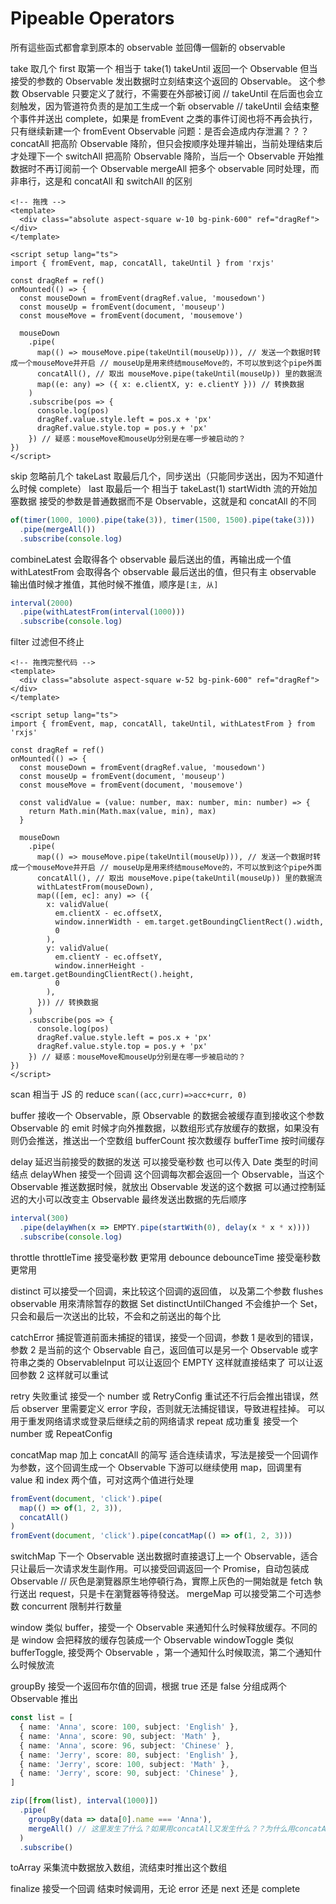 # Pipeable Operators

所有這些函式都會拿到原本的 observable 並回傳一個新的 observable

take 取几个
first 取第一个 相当于 take(1)
takeUntil 返回一个 Observable 但当接受的参数的 Observable 发出数据时立刻结束这个返回的 Observable。 这个参数 Observable 只要定义了就行，不需要在外部被订阅
// takeUntil 在后面也会立刻触发，因为管道符负责的是加工生成一个新 observable
// takeUntil 会结束整个事件并送出 complete，如果是 fromEvent 之类的事件订阅也将不再会执行，只有继续新建一个 fromEvent Observable 问题：是否会造成内存泄漏？？？
concatAll 把高阶 Observable 降阶，但只会按顺序处理并输出，当前处理结束后才处理下一个
switchAll 把高阶 Observable 降阶，当后一个 Observable 开始推数据时不再订阅前一个 Observable
mergeAll 把多个 observable 同时处理，而非串行，这是和 concatAll 和 switchAll 的区别

```vue
<!-- 拖拽 -->
<template>
  <div class="absolute aspect-square w-10 bg-pink-600" ref="dragRef"></div>
</template>

<script setup lang="ts">
import { fromEvent, map, concatAll, takeUntil } from 'rxjs'

const dragRef = ref()
onMounted(() => {
  const mouseDown = fromEvent(dragRef.value, 'mousedown')
  const mouseUp = fromEvent(document, 'mouseup')
  const mouseMove = fromEvent(document, 'mousemove')

  mouseDown
    .pipe(
      map(() => mouseMove.pipe(takeUntil(mouseUp))), // 发送一个数据时转成一个mouseMove并开启 // mouseUp是用来终结mouseMove的，不可以放到这个pipe外面
      concatAll(), // 取出 mouseMove.pipe(takeUntil(mouseUp)) 里的数据流
      map((e: any) => ({ x: e.clientX, y: e.clientY })) // 转换数据
    )
    .subscribe(pos => {
      console.log(pos)
      dragRef.value.style.left = pos.x + 'px'
      dragRef.value.style.top = pos.y + 'px'
    }) // 疑惑：mouseMove和mouseUp分别是在哪一步被启动的？
})
</script>
```

skip 忽略前几个
takeLast 取最后几个，同步送出（只能同步送出，因为不知道什么时候 complete）
last 取最后一个 相当于 takeLast(1)
startWidth 流的开始加塞数据 接受的参数是普通数据而不是 Observable，这就是和 concatAll 的不同

```ts
of(timer(1000, 1000).pipe(take(3)), timer(1500, 1500).pipe(take(3)))
  .pipe(mergeAll())
  .subscribe(console.log)
```

combineLatest 会取得各个 observable 最后送出的值，再输出成一个值
withLatestFrom 会取得各个 observable 最后送出的值，但只有主 observable 输出值时候才推值，其他时候不推值，顺序是`[主, 从]`

```ts
interval(2000)
  .pipe(withLatestFrom(interval(1000)))
  .subscribe(console.log)
```

filter 过滤但不终止

```vue
<!-- 拖拽完整代码 -->
<template>
  <div class="absolute aspect-square w-52 bg-pink-600" ref="dragRef"></div>
</template>

<script setup lang="ts">
import { fromEvent, map, concatAll, takeUntil, withLatestFrom } from 'rxjs'

const dragRef = ref()
onMounted(() => {
  const mouseDown = fromEvent(dragRef.value, 'mousedown')
  const mouseUp = fromEvent(document, 'mouseup')
  const mouseMove = fromEvent(document, 'mousemove')

  const validValue = (value: number, max: number, min: number) => {
    return Math.min(Math.max(value, min), max)
  }

  mouseDown
    .pipe(
      map(() => mouseMove.pipe(takeUntil(mouseUp))), // 发送一个数据时转成一个mouseMove并开启 // mouseUp是用来终结mouseMove的，不可以放到这个pipe外面
      concatAll(), // 取出 mouseMove.pipe(takeUntil(mouseUp)) 里的数据流
      withLatestFrom(mouseDown),
      map(([em, ec]: any) => ({
        x: validValue(
          em.clientX - ec.offsetX,
          window.innerWidth - em.target.getBoundingClientRect().width,
          0
        ),
        y: validValue(
          em.clientY - ec.offsetY,
          window.innerHeight - em.target.getBoundingClientRect().height,
          0
        ),
      })) // 转换数据
    )
    .subscribe(pos => {
      console.log(pos)
      dragRef.value.style.left = pos.x + 'px'
      dragRef.value.style.top = pos.y + 'px'
    }) // 疑惑：mouseMove和mouseUp分别是在哪一步被启动的？
})
</script>
```

scan 相当于 JS 的 reduce `scan((acc,curr)=>acc+curr, 0)`

buffer 接收一个 Observable，原 Observable 的数据会被缓存直到接收这个参数 Observable 的 emit 时候才向外推数据，以数组形式存放缓存的数据，如果没有则仍会推送，推送出一个空数组
bufferCount 按次数缓存
bufferTime 按时间缓存

delay 延迟当前接受的数据的发送 可以接受毫秒数 也可以传入 Date 类型的时间结点
delayWhen 接受一个回调 这个回调每次都会返回一个 Observable，当这个 Observable 推送数据时候，就放出 Observable 发送的这个数据
可以通过控制延迟的大小可以改变主 Observable 最终发送出数据的先后顺序

```ts
interval(300)
  .pipe(delayWhen(x => EMPTY.pipe(startWith(0), delay(x * x * x))))
  .subscribe(console.log)
```

throttle
throttleTime 接受毫秒数 更常用
debounce
debounceTime 接受毫秒数 更常用

distinct 可以接受一个回调，来比较这个回调的返回值， 以及第二个参数 flushes observable 用來清除暂存的数据 Set
distinctUntilChanged 不会维护一个 Set，只会和最后一次送出的比较，不会和之前送出的每个比

catchError 捕捉管道前面未捕捉的错误，接受一个回调，参数 1 是收到的错误，参数 2 是当前的这个 Observable 自己，返回值可以是另一个 Observable 或字符串之类的 ObservableInput
可以让返回个 EMPTY 这样就直接结束了 可以让返回参数 2 这样就可以重试

retry 失败重试 接受一个 number 或 RetryConfig 重试还不行后会推出错误，然后 observer 里需要定义 error 字段，否则就无法捕捉错误，导致进程挂掉。 可以用于重发网络请求或登录后继续之前的网络请求
repeat 成功重复 接受一个 number 或 RepeatConfig

concatMap map 加上 concatAll 的简写 适合连续请求，写法是接受一个回调作为参数，这个回调生成一个 Observable
下游可以继续使用 map，回调里有 value 和 index 两个值，可对这两个值进行处理

```ts
fromEvent(document, 'click').pipe(
  map(() => of(1, 2, 3)),
  concatAll()
)
fromEvent(document, 'click').pipe(concatMap(() => of(1, 2, 3)))
```

switchMap 下一个 Observable 送出数据时直接退订上一个 Observable，适合只让最后一次请求发生副作用。可以接受回调返回一个 Promise，自动包装成 Observable
// 灰色是瀏覽器原生地停頓行為，實際上灰色的一開始就是 fetch 執行送出 request，只是卡在瀏覽器等待發送。
mergeMap 可以接受第二个可选参数 concurrent 限制并行数量

window 类似 buffer，接受一个 Observable 来通知什么时候释放缓存。不同的是 window 会把释放的缓存包装成一个 Observable
windowToggle 类似 bufferToggle, 接受两个 Observable ，第一个通知什么时候取流，第二个通知什么时候放流

groupBy 接受一个返回布尔值的回调，根据 true 还是 false 分组成两个 Observable 推出

```ts
const list = [
  { name: 'Anna', score: 100, subject: 'English' },
  { name: 'Anna', score: 90, subject: 'Math' },
  { name: 'Anna', score: 96, subject: 'Chinese' },
  { name: 'Jerry', score: 80, subject: 'English' },
  { name: 'Jerry', score: 100, subject: 'Math' },
  { name: 'Jerry', score: 90, subject: 'Chinese' },
]

zip([from(list), interval(1000)])
  .pipe(
    groupBy(data => data[0].name === 'Anna'),
    mergeAll() // 这里发生了什么？如果用concatAll又发生什么？？为什么用concatAll后面就收不到false的Observable，难道concat时候提前收到了complete？或是concat结束的依据不是complete？或是内部奇怪的执行机制导致的？
  )
  .subscribe()
```

toArray 采集流中数据放入数组，流结束时推出这个数组

finalize 接受一个回调 结束时候调用，无论 error 还是 next 还是 complete
